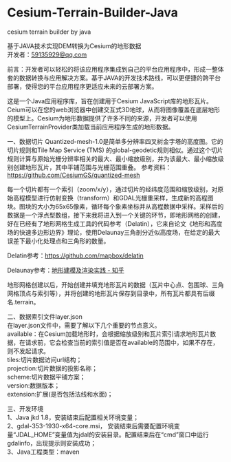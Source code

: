 # Cesium-Terrain-Builder-Java
cesium terrain builder by java

基于JAVA技术实现DEM转换为Cesium的地形数据  
开发者：59135929@qq.com  

前言：开发者可以轻松的将该应用程序集成到自己的平台应用程序中，形成一整体套的数据转换与应用解决方案。基于JAVA的开发技术路线，可以更便捷的跨平台部署，使得您的平台应用程序更适应未来的云部署方案。

这是一个Java应用程序库，旨在创建用于Cesium JavaScript库的地形瓦片。Ceium可以在您的web浏览器中创建交互式3D地球，从而将图像覆盖在底层地形的模型上。Cesium为地形数据提供了许多不同的来源，开发者可以使用CesiumTerrainProvider类加载当前应用程序生成的地形数据。

一、数据切片
Quantized-mesh-1.0是简单多分辨率四叉树金字塔的高度图。它的切片规则和Tile Map Service (TMS) 的global-geodetic规则相似。通过这个切片规则计算与原始光栅分辨率相关的最大、最小缩放级别，并为该最大、最小缩放级别创建地形瓦片，其中平铺范围与光栅范围重叠。
参考资料：https://github.com/CesiumGS/quantized-mesh

每一个切片都有一个索引（zoom/x/y），通过切片的经纬度范围和缩放级别，对原始高程模型进行仿射变换（transform）和GDAL光栅重采样，生成新的高程图块。图块的大小为65x65像素，循环每个象素坐标并从高程数据中采样。采样后的数据是一个浮点型数组，接下来我将进入到一个关键的环节，即地形网格的创建，好在已经有了地形网格生成工具的代码参考（Delatin），它来自论文《地形和高度场的快速多边形边界》理论，使用Delaunay三角剖分近似高度场，在给定的最大误差下最小化处理点和三角形的数量。

Delatin参考：https://github.com/mapbox/delatin

Delaunay参考：[地形建模及渲染实践 - 知乎](https://zhuanlan.zhihu.com/p/377913642)

地形网格创建以后，开始创建并填充地形瓦片的数据（瓦片中心点、包围球、三角网格顶点与索引等），并将创建的地形瓦片保存到目录中，所有瓦片都具有后缀名.terrain。

二、数据索引文件layer.json  
在layer.json文件中，需要了解以下几个重要的节点意义。  
available：在Cesium加载地形时，会根据缩放级别和瓦片索引请求地形瓦片数据，在请求前，它会检查当前的索引值是否在available的范围中，如果不存在，则不发起请求。  
tiles:切片数据访问url结构；  
projection:切片数据的投影名称；  
scheme:切片数据平铺方案；  
version:数据版本；  
extension:扩展(是否包括法线和水面)；  

三、开发环境  
1、Java jkd 1.8，安装结束后配置相关环境变量；  
2、gdal-353-1930-x64-core.msi， 安装结束后需要配置环境变量“JDAL_HOME”变量值为jdal的安装目录。配置结束后在“cmd”窗口中运行gdalinfo，出现提示则安装成功；  
3、Java工程类型：maven

